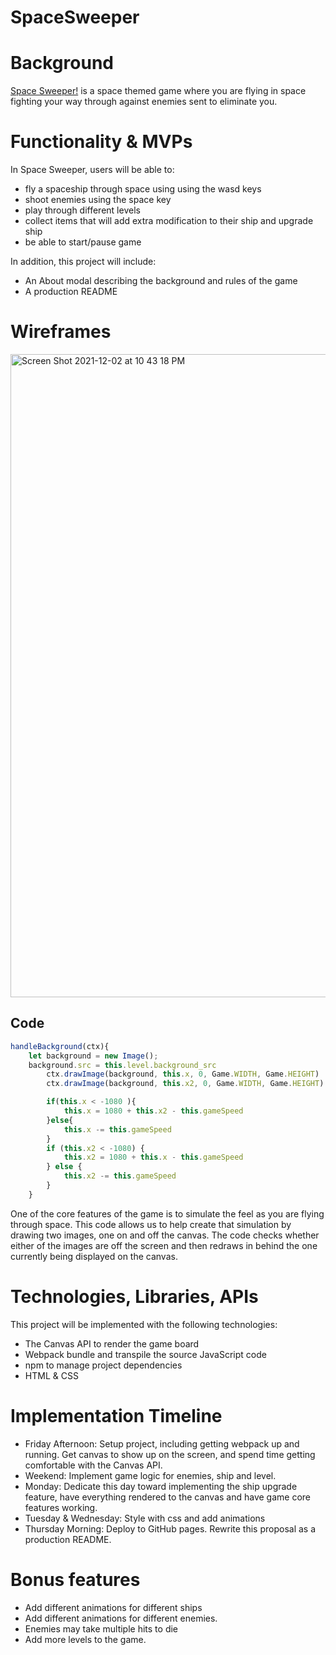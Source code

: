 # SpaceSweeper
# Background
[Space Sweeper!](https://stevensookhai.github.io/Space_Sweeper/) is a space themed game where you are flying in space fighting your way through against enemies sent to eliminate you.

# Functionality & MVPs
In Space Sweeper, users will be able to:
- fly a spaceship through space using using the wasd keys
- shoot enemies using the space key
- play through different levels
- collect items that will add extra modification to their ship and upgrade ship
- be able to start/pause game

In addition, this project will include:
- An About modal describing the background and rules of the game
- A production README
 
 
# Wireframes
<img width="1029" alt="Screen Shot 2021-12-02 at 10 43 18 PM" src="https://user-images.githubusercontent.com/90236328/144544145-47abe7d9-41af-4b93-bd3a-0305d56b1175.png">

## Code
```javascript
handleBackground(ctx){
    let background = new Image();
    background.src = this.level.background_src
        ctx.drawImage(background, this.x, 0, Game.WIDTH, Game.HEIGHT)
        ctx.drawImage(background, this.x2, 0, Game.WIDTH, Game.HEIGHT)

        if(this.x < -1080 ){
            this.x = 1080 + this.x2 - this.gameSpeed
        }else{
            this.x -= this.gameSpeed
        }
        if (this.x2 < -1080) {
            this.x2 = 1080 + this.x - this.gameSpeed
        } else {
            this.x2 -= this.gameSpeed
        }
    }
```
One of the core features of the game is to simulate the feel as you are flying through space. This code allows us to help create that simulation by drawing two images, one on and off the canvas. The code checks whether either of the images are off the screen and then redraws in behind the one currently being displayed on the canvas. 

# Technologies, Libraries, APIs
This project will be implemented with the following technologies:
- The Canvas API to render the game board
- Webpack bundle and transpile the source JavaScript code
- npm to manage project dependencies
- HTML & CSS
 
# Implementation Timeline
- Friday Afternoon: Setup project, including getting webpack up and running. Get canvas to show up on the screen, and spend time getting comfortable with the Canvas API. 
- Weekend: Implement game logic for enemies, ship and level.
- Monday: Dedicate this day toward implementing the ship upgrade feature, have everything rendered to the canvas and have game core features working. 
- Tuesday & Wednesday: Style with css and add animations
- Thursday Morning: Deploy to GitHub pages. Rewrite this proposal as a production README.
 
# Bonus features
- Add different animations for different ships
- Add different animations for different enemies.
- Enemies may take multiple hits to die
- Add more levels to the game.

